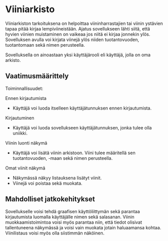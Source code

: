 # Viiniarkisto

Viiniarkiston tarkoituksena on helpoittaa viininharrastajien tai viinin ystävien tapaa pitää kirjaa lempiviineistään. 
Ajatus sovellukseen lähti siitä, että hyvien viinien muistaminen on vaikeaa jos niitä ei kirjaa jonnekin ylös. Sovelluksen avulla 
voi kirjata viinejä ylös niiden tuotantovuoden, tuotantomaan sekä nimen perusteella. 

Sovelluksella on ainoastaan yksi käyttäjärooli eli käyttäjä, jolla on oma arkisto. 

## Vaatimusmäärittely

Toiminnallisuudet: 

Ennen kirjautumista

- Käyttäjä voi luoda itselleen käyttäjätunnuksen ennen kirjautumista. 

Kirjautuminen

- Käyttäjä voi luoda sovellukseen käyttäjätunnuksen, jonka tulee olla uniikki. 

Viinin luonti näkymä

- Käyttäjä voi lisätä viinin arkistoon. Viini tulee määritellä sen tuotantovuoden, -maan sekä nimen perusteella. 

Omat viinit näkymä 

- Näkymässä näkyy listauksena lisätyt viinit. 
- Viinejä voi poistaa sekä muokata. 

## Mahdolliset jatkokehitykset

Sovellukselle voisi tehdä graafisen käyttöliittymän sekä parantaa kirjautumista luomalla käyttäjälle nimen sekä salasanan. Viinin muokkaamistoimintoa voisi myös parantaa niin, että tiedot olisivat tallentuneena näkymässä ja voisi vain muokata jotain haluaamansa kohtaa. Viinilistaus voisi myös olla siistimmän näköinen. 
